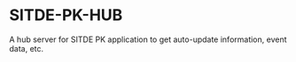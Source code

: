 # SITDE-PK-HUB
A hub server for SITDE PK application to get auto-update information, event data, etc.
